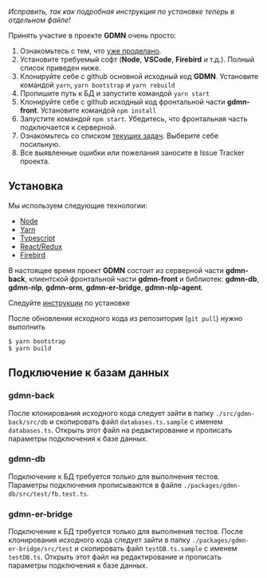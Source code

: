 *Исправить, так как подробная инструкция по установке теперь в отдельном файле!*

Принять участие в проекте **GDMN** очень просто:

1. Ознакомьтесь с тем, что [уже проделано](docs/REPORT/report.20180626.ru.md).
2. Установите требуемый софт (**Node**, **VSCode**, **Firebird** и т.д.). Полный список приведен ниже.
3. Клонируйте себе с github основной исходный код **GDMN**. Установите командой `yarn`, `yarn bootstrap` и `yarn rebuild`
4. Пропишите путь к БД и запустите командой `yarn start`
5. Клонируйте себе с github исходный код фронтальной части **gdmn-front**. Установите командой `npm install`
6. Запустите командой `npm start`. Убедитесь, что фронтальная часть подключается к серверной.
7. Ознакомьтесь со списком [текущих задач](docs/Roadmap.ru.md). Выберите себе посильную.
9. Все выявленные ошибки или пожелания заносите в Issue Tracker проекта.

## Установка

Мы используем следующие технологии:

* [Node](https://nodejs.org)
* [Yarn](https://yarnpkg.com)
* [Typescript](https://www.typescriptlang.org)
* [React/Redux](https://react-redux.js.org/)
* [Firebird](https://firebirdsql.org)

В настоящее время проект **GDMN** состоит из серверной части **gdmn-back**, клиентской фронтальной части **gdmn-front** и библиотек: **gdmn-db**, **gdmn-nlp**, **gdmn-orm**, **gdmn-er-bridge**, **gdmn-nlp-agent**.

Следуйте [инструкции](docs/setup.ru.md) по установке

После обновления исходного кода из репозитория (`git pull`) нужно выполнить
```
$ yarn bootstrap
$ yarn build
```

## Подключение к базам данных

### gdmn-back

После клонирования исходного кода следует зайти в папку `./src/gdmn-back/src/db` и скопировать файл `databases.ts.sample` с именем `databases.ts`. Открыть этот файл на редактирование и прописать параметры подключения к базе данных.

### gdmn-db

Подключение к БД требуется только для выполнения тестов. Параметры подключения прописываются в файле `./packages/gdmn-db/src/test/fb.test.ts`.

### gdmn-er-bridge

Подключение к БД требуется только для выполнения тестов. После клонирования исходного кода следует зайти в папку `./packages/gdmn-er-bridge/src/test` и скопировать файл `testDB.ts.sample` с именем `testDB.ts`. Открыть этот файл на редактирование и прописать параметры подключения к базе данных.





